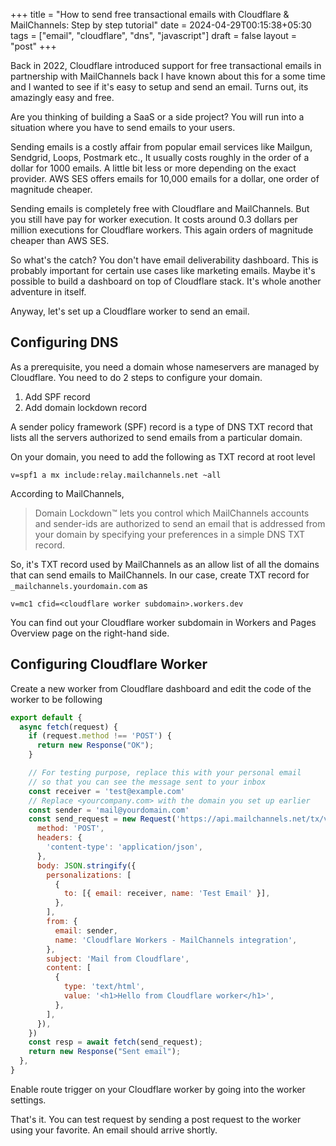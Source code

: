 +++
title = "How to send free transactional emails with Cloudflare & MailChannels: Step by step tutorial"
date = 2024-04-29T00:15:38+05:30
tags = ["email", "cloudflare", "dns", "javascript"]
draft = false
layout = "post"
+++

Back in 2022, Cloudflare introduced support for free transactional emails in partnership with MailChannels back
I have known about this for a some time and I wanted to see if it's easy to setup and send an email.
Turns out, its amazingly easy and free.

<!--more-->

Are you thinking of building a SaaS or a side project?
You will run into a situation where you have to send emails to your users.

Sending emails is a costly affair from popular email services like Mailgun, Sendgrid, Loops, Postmark etc.,
It usually costs roughly in the order of a dollar for 1000 emails.
A little bit less or more depending on the exact provider.
AWS SES offers emails for 10,000 emails for a dollar, one order of magnitude cheaper.

Sending emails is completely free with Cloudflare and MailChannels.
But you still have pay for worker execution.
It costs around 0.3 dollars per million executions for Cloudflare workers.
This again orders of magnitude cheaper than AWS SES.

So what's the catch? You don't have email deliverability dashboard.
This is probably important for certain use cases like marketing emails.
Maybe it's possible to build a dashboard on top of Cloudflare stack.
It's whole another adventure in itself.

Anyway, let's set up a Cloudflare worker to send an email.


## Configuring DNS

As a prerequisite, you need a domain whose nameservers are managed by Cloudflare.
You need to do 2 steps to configure your domain.

1. Add SPF record
2. Add domain lockdown record

A sender policy framework (SPF) record is a type of DNS TXT record that lists all the servers authorized to send emails from a particular domain.

On your domain, you need to add the following as TXT record at root level

```
v=spf1 a mx include:relay.mailchannels.net ~all
```

According to MailChannels,

> Domain Lockdown™ lets you control which MailChannels accounts and sender-ids are authorized to send an email that is addressed from your domain by specifying your preferences in a simple DNS TXT record.

So, it's TXT record used by MailChannels as an allow list of all the domains that can send emails to MailChannels.
In our case, create TXT record for `_mailchannels.yourdomain.com` as

```
v=mc1 cfid=<cloudflare worker subdomain>.workers.dev
```

You can find out your Cloudflare worker subdomain in Workers and Pages Overview page on the right-hand side.


## Configuring Cloudflare Worker

Create a new worker from Cloudflare dashboard and edit the code of the worker to be following

```js
export default {
  async fetch(request) {
    if (request.method !== 'POST') {
      return new Response("OK");
    }

    // For testing purpose, replace this with your personal email
    // so that you can see the message sent to your inbox
    const receiver = 'test@example.com'
    // Replace <yourcompany.com> with the domain you set up earlier
    const sender = 'mail@yourdomain.com'
    const send_request = new Request('https://api.mailchannels.net/tx/v1/send', {
      method: 'POST',
      headers: {
        'content-type': 'application/json',
      },
      body: JSON.stringify({
        personalizations: [
          {
            to: [{ email: receiver, name: 'Test Email' }],
          },
        ],
        from: {
          email: sender,
          name: 'Cloudflare Workers - MailChannels integration',
        },
        subject: 'Mail from Cloudflare',
        content: [
          {
            type: 'text/html',
            value: '<h1>Hello from Cloudflare worker</h1>',
          },
        ],
      }),
    })
    const resp = await fetch(send_request);
    return new Response("Sent email");
  },
}
```

Enable route trigger on your Cloudflare worker by going into the worker settings.

That's it.
You can test request by sending a post request to the worker using your favorite.
An email should arrive shortly.

